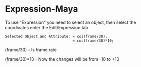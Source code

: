 # Expression-Maya
To use "Expression" you need to select an object, then select the coordinates enter the Edit/Expression tab

```mel
Selected Object and Attribute: = cos(frame/30);
                               = cos(frame/30)*10;
```
(frame/30) - Is frame rate

(frame/30)*10 - Now the changes will be from -10 to +10

                              
